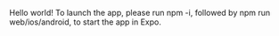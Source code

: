Hello world!
To launch the app, please run npm -i, followed by npm run web/ios/android, to start the app in Expo.
